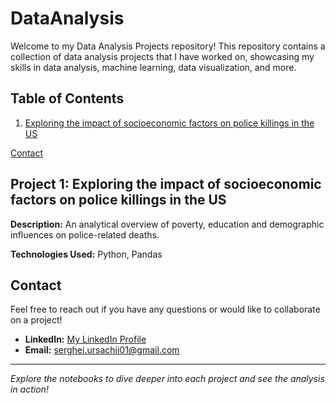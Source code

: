 # DataAnalysis

Welcome to my Data Analysis Projects repository! This repository contains a collection of data analysis projects that I have worked on, showcasing my skills in data analysis, machine learning, data visualization, and more.

## Table of Contents

1. [Exploring the impact of socioeconomic factors on police killings in the US](#project-1-exploring-the-impact-of-socioeconomic-factors-on-police-killings-in-the-us)

[Contact](#contact)

## Project 1: Exploring the impact of socioeconomic factors on police killings in the US

**Description:**
An analytical overview of poverty, education and demographic influences on police-related deaths.

**Technologies Used:** Python, Pandas



## Contact

Feel free to reach out if you have any questions or would like to collaborate on a project!

- **LinkedIn:** [My LinkedIn Profile](https://www.linkedin.com/in/serghei-ursachii-254b39153/)
- **Email:** [serghei.ursachii01@gmail.com](mailto:serghei.ursachii01@gmail.com)

---

*Explore the notebooks to dive deeper into each project and see the analysis in action!*
